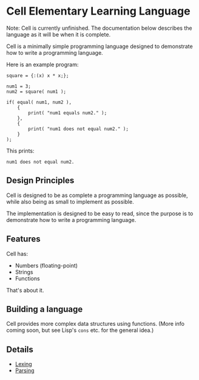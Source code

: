 # Cell Elementary Learning Language

Note: Cell is currently unfinished.  The documentation below describes the
language as it will be when it is complete.

Cell is a minimally simple programming language designed to demonstrate how to
write a programming language.

Here is an example program:

<!-- include "examples/example1.cell" -->
```
square = {:(x) x * x;};

num1 = 3;
num2 = square( num1 );

if( equal( num1, num2 ),
    {
        print( "num1 equals num2." );
    },
    {
        print( "num1 does not equal num2." );
    }
);
```
<!-- end_include -->

This prints:

<!-- include "examples/example1.output.txt" -->
```
num1 does not equal num2.
```
<!-- end_include -->

## Design Principles

Cell is designed to be as complete a programming language as possible, while
also being as small to implement as possible.

The implementation is designed to be easy to read, since the purpose is to
demonstrate how to write a programming language.

## Features

Cell has:

* Numbers (floating-point)
* Strings
* Functions

That's about it.

## Building a language

Cell provides more complex data structures using functions.  (More info
coming soon, but see Lisp's `cons` etc. for the general idea.)

## Details

* [Lexing](lexing.md)
* [Parsing](parsing.md)


